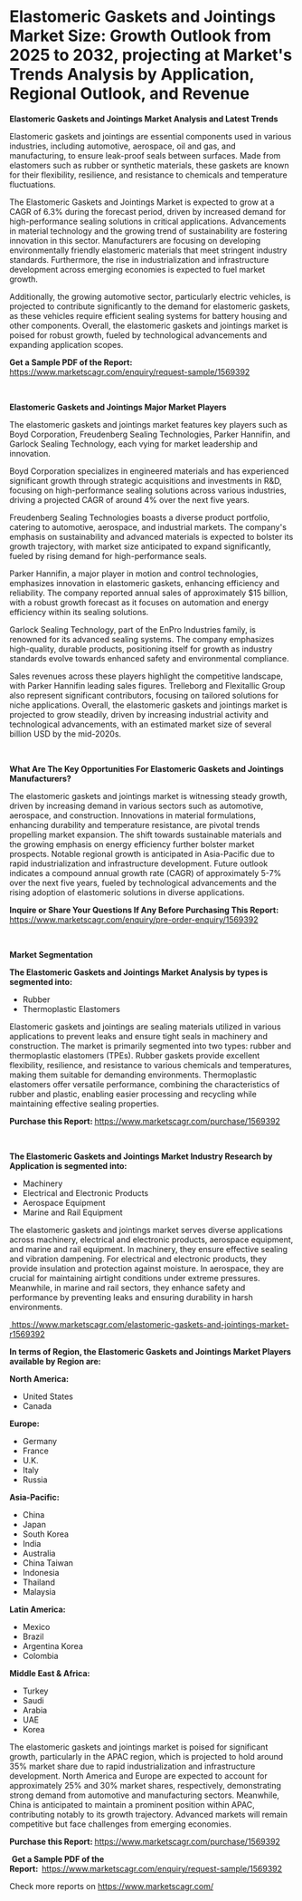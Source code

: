 <p><h1>Elastomeric Gaskets and Jointings Market Size: Growth Outlook from 2025 to 2032, projecting at Market's Trends Analysis by Application, Regional Outlook, and Revenue</h1></p><p><strong>Elastomeric Gaskets and Jointings Market Analysis and Latest Trends</strong></p>
<p><p>Elastomeric gaskets and jointings are essential components used in various industries, including automotive, aerospace, oil and gas, and manufacturing, to ensure leak-proof seals between surfaces. Made from elastomers such as rubber or synthetic materials, these gaskets are known for their flexibility, resilience, and resistance to chemicals and temperature fluctuations. </p><p>The Elastomeric Gaskets and Jointings Market is expected to grow at a CAGR of 6.3% during the forecast period, driven by increased demand for high-performance sealing solutions in critical applications. Advancements in material technology and the growing trend of sustainability are fostering innovation in this sector. Manufacturers are focusing on developing environmentally friendly elastomeric materials that meet stringent industry standards. Furthermore, the rise in industrialization and infrastructure development across emerging economies is expected to fuel market growth. </p><p>Additionally, the growing automotive sector, particularly electric vehicles, is projected to contribute significantly to the demand for elastomeric gaskets, as these vehicles require efficient sealing systems for battery housing and other components. Overall, the elastomeric gaskets and jointings market is poised for robust growth, fueled by technological advancements and expanding application scopes.</p></p>
<p><strong>Get a Sample PDF of the Report:&nbsp;</strong> <a href="https://www.marketscagr.com/enquiry/request-sample/1569392?utm_campaign=3172&utm_medium=2&utm_source=Github&utm_content=ia&utm_term=25032025&utm_id=elastomeric-gaskets-and-jointings">https://www.marketscagr.com/enquiry/request-sample/1569392</a></p>
<p>&nbsp;</p>
<p><strong>Elastomeric Gaskets and Jointings Major Market Players</strong></p>
<p><p>The elastomeric gaskets and jointings market features key players such as Boyd Corporation, Freudenberg Sealing Technologies, Parker Hannifin, and Garlock Sealing Technology, each vying for market leadership and innovation.</p><p>Boyd Corporation specializes in engineered materials and has experienced significant growth through strategic acquisitions and investments in R&D, focusing on high-performance sealing solutions across various industries, driving a projected CAGR of around 4% over the next five years.</p><p>Freudenberg Sealing Technologies boasts a diverse product portfolio, catering to automotive, aerospace, and industrial markets. The company's emphasis on sustainability and advanced materials is expected to bolster its growth trajectory, with market size anticipated to expand significantly, fueled by rising demand for high-performance seals.</p><p>Parker Hannifin, a major player in motion and control technologies, emphasizes innovation in elastomeric gaskets, enhancing efficiency and reliability. The company reported annual sales of approximately $15 billion, with a robust growth forecast as it focuses on automation and energy efficiency within its sealing solutions.</p><p>Garlock Sealing Technology, part of the EnPro Industries family, is renowned for its advanced sealing systems. The company emphasizes high-quality, durable products, positioning itself for growth as industry standards evolve towards enhanced safety and environmental compliance.</p><p>Sales revenues across these players highlight the competitive landscape, with Parker Hannifin leading sales figures. Trelleborg and Flexitallic Group also represent significant contributors, focusing on tailored solutions for niche applications. Overall, the elastomeric gaskets and jointings market is projected to grow steadily, driven by increasing industrial activity and technological advancements, with an estimated market size of several billion USD by the mid-2020s.</p></p>
<p>&nbsp;</p>
<p><strong>What Are The Key Opportunities For Elastomeric Gaskets and Jointings Manufacturers?</strong></p>
<p><p>The elastomeric gaskets and jointings market is witnessing steady growth, driven by increasing demand in various sectors such as automotive, aerospace, and construction. Innovations in material formulations, enhancing durability and temperature resistance, are pivotal trends propelling market expansion. The shift towards sustainable materials and the growing emphasis on energy efficiency further bolster market prospects. Notable regional growth is anticipated in Asia-Pacific due to rapid industrialization and infrastructure development. Future outlook indicates a compound annual growth rate (CAGR) of approximately 5-7% over the next five years, fueled by technological advancements and the rising adoption of elastomeric solutions in diverse applications.</p></p>
<p><strong>Inquire or Share Your Questions If Any Before Purchasing This Report:</strong> <a href="https://www.marketscagr.com/enquiry/pre-order-enquiry/1569392?utm_campaign=3172&utm_medium=2&utm_source=Github&utm_content=ia&utm_term=25032025&utm_id=elastomeric-gaskets-and-jointings">https://www.marketscagr.com/enquiry/pre-order-enquiry/1569392</a></p>
<p>&nbsp;</p>
<p><strong>Market Segmentation</strong></p>
<p><strong>The Elastomeric Gaskets and Jointings Market Analysis by types is segmented into:</strong></p>
<p><ul><li>Rubber</li><li>Thermoplastic Elastomers</li></ul></p>
<p><p>Elastomeric gaskets and jointings are sealing materials utilized in various applications to prevent leaks and ensure tight seals in machinery and construction. The market is primarily segmented into two types: rubber and thermoplastic elastomers (TPEs). Rubber gaskets provide excellent flexibility, resilience, and resistance to various chemicals and temperatures, making them suitable for demanding environments. Thermoplastic elastomers offer versatile performance, combining the characteristics of rubber and plastic, enabling easier processing and recycling while maintaining effective sealing properties.</p></p>
<p><strong>Purchase this Report:&nbsp;</strong><a href="https://www.marketscagr.com/purchase/1569392?utm_campaign=3172&utm_medium=2&utm_source=Github&utm_content=ia&utm_term=25032025&utm_id=elastomeric-gaskets-and-jointings">https://www.marketscagr.com/purchase/1569392</a></p>
<p>&nbsp;</p>
<p><strong>The Elastomeric Gaskets and Jointings Market Industry Research by Application is segmented into:</strong></p>
<p><ul><li>Machinery</li><li>Electrical and Electronic Products</li><li>Aerospace Equipment</li><li>Marine and Rail Equipment</li></ul></p>
<p><p>The elastomeric gaskets and jointings market serves diverse applications across machinery, electrical and electronic products, aerospace equipment, and marine and rail equipment. In machinery, they ensure effective sealing and vibration dampening. For electrical and electronic products, they provide insulation and protection against moisture. In aerospace, they are crucial for maintaining airtight conditions under extreme pressures. Meanwhile, in marine and rail sectors, they enhance safety and performance by preventing leaks and ensuring durability in harsh environments.</p></p>
<p><a href="https://www.marketscagr.com/elastomeric-gaskets-and-jointings-market-r1569392?utm_campaign=3172&utm_medium=2&utm_source=Github&utm_content=ia&utm_term=25032025&utm_id=elastomeric-gaskets-and-jointings">&nbsp;https://www.marketscagr.com/elastomeric-gaskets-and-jointings-market-r1569392</a></p>
<p><strong>In terms of Region, the Elastomeric Gaskets and Jointings Market Players available by Region are:</strong></p>
<p>
    <p> <strong> North America: </strong>
        <ul>
            <li>United States</li>
            <li>Canada</li>
        </ul>
        </p> 
    <p> <strong> Europe: </strong>
        <ul>
            <li>Germany</li>
            <li>France</li>
            <li>U.K.</li>
            <li>Italy</li>
            <li>Russia</li>
        </ul>
        </p> 
    <p> <strong> Asia-Pacific: </strong>
        <ul>
            <li>China</li>
            <li>Japan</li>
            <li>South Korea</li>
            <li>India</li>
            <li>Australia</li>
            <li>China Taiwan</li>
            <li>Indonesia</li>
            <li>Thailand</li>
            <li>Malaysia</li>
        </ul>
        </p> 
    <p> <strong> Latin America: </strong>
        <ul>
            <li>Mexico</li>
            <li>Brazil</li>
            <li>Argentina Korea</li>
            <li>Colombia</li>
        </ul>
        </p> 
    <p> <strong> Middle East & Africa: </strong>
        <ul>
            <li>Turkey</li>
            <li>Saudi</li>
            <li>Arabia</li>
            <li>UAE</li>
            <li>Korea</li>
        </ul>
    </p>
    </p>
<p><p>The elastomeric gaskets and jointings market is poised for significant growth, particularly in the APAC region, which is projected to hold around 35% market share due to rapid industrialization and infrastructure development. North America and Europe are expected to account for approximately 25% and 30% market shares, respectively, demonstrating strong demand from automotive and manufacturing sectors. Meanwhile, China is anticipated to maintain a prominent position within APAC, contributing notably to its growth trajectory. Advanced markets will remain competitive but face challenges from emerging economies.</p></p>
<p><strong>Purchase this Report: </strong><a href="https://www.marketscagr.com/purchase/1569392?utm_campaign=3172&utm_medium=2&utm_source=Github&utm_content=ia&utm_term=25032025&utm_id=elastomeric-gaskets-and-jointings">https://www.marketscagr.com/purchase/1569392</a></p>
<p>&nbsp;<strong>Get a Sample PDF of the Report:&nbsp;&nbsp;</strong><a href="https://www.marketscagr.com/enquiry/request-sample/1569392?utm_campaign=3172&utm_medium=2&utm_source=Github&utm_content=ia&utm_term=25032025&utm_id=elastomeric-gaskets-and-jointings">https://www.marketscagr.com/enquiry/request-sample/1569392</a></p>
<p><strong></strong></p>
<p>Check more reports on <a href="https://www.marketscagr.com/?utm_campaign=3172&utm_medium=2&utm_source=Github&utm_content=ia&utm_term=25032025&utm_id=elastomeric-gaskets-and-jointings">https://www.marketscagr.com/</a></p>